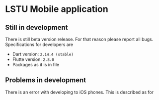 
# LSTU Mobile application

## Still in development

There is still beta version release. For that reason please report all bugs.
Specifications for developers are

- Dart version: `2.14.4 (stable)`
- Flutte version: `2.8.0`
- Packages as it is in file

## Problems in development
There is an error with developing to iOS phones. This is described as for 